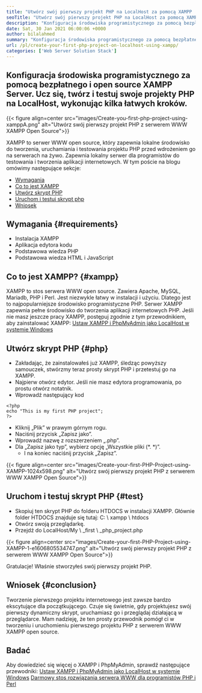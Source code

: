 ```yaml
---
title: "Utwórz swój pierwszy projekt PHP na LocalHost za pomocą XAMPP '" 
seoTitle: "Utwórz swój pierwszy projekt PHP na LocalHost za pomocą XAMPP" 
description: "Konfiguracja środowiska programistycznego za pomocą bezpłatnego i open source WWW XAMPP. Utwórz i testuj swoje projekty PHP na LocalHost, wykonując kilka łatwych kroków." 
date: Sat, 30 Jan 2021 06:00:06 +0000
author: bilalahmed
summary: "Konfiguracja środowiska programistycznego za pomocą bezpłatnego i open source XAMPP Server. Ucz się, twórz i testuj swoje projekty PHP na LocalHost, wykonując kilka łatwych kroków." 
url: /pl/create-your-first-php-project-on-localhost-using-xampp/
categories: ['Web Server Solution Stack']
---
```


## Konfiguracja środowiska programistycznego za pomocą bezpłatnego i open source XAMPP Server. Ucz się, twórz i testuj swoje projekty PHP na LocalHost, wykonując kilka łatwych kroków.

{{< figure align=center src="images/Create-you-first-php-project-using-xamppA.png" alt="Utwórz swój pierwszy projekt PHP z serwerem WWW XAMPP Open Source">}}

XAMPP to serwer WWW open source, który zapewnia lokalne środowisko do tworzenia, uruchamiania i testowania projektu PHP przed wdrożeniem go na serwerach na żywo. Zapewnia lokalny serwer dla programistów do testowania i tworzenia aplikacji internetowych. W tym poście na blogu omówimy następujące sekcje:
  * [Wymagania][2]
  * [Co to jest XAMPP][3]
  * [Utwórz skrypt PHP][4]
  * [Uruchom i testuj skrypt php][5]
  * [Wniosek][6]

## Wymagania {#requirements}

  * Instalacja XAMPP
  * Aplikacja edytora kodu
  * Podstawowa wiedza PHP
  * Podstawowa wiedza HTML i JavaScript

## Co to jest XAMPP? {#xampp}

XAMPP to stos serwera WWW open source. Zawiera Apache, MySQL, Mariadb, PHP i Perl. Jest niezwykle łatwy w instalacji i użyciu. Dlatego jest to najpopularniejsze środowisko programistyczne PHP. Serwer XAMPP zapewnia pełne środowisko do tworzenia aplikacji internetowych PHP. Jeśli nie masz jeszcze pracy XAMPP, postępuj zgodnie z tym przewodnikiem, aby zainstalować XAMPP:
[Ustaw XAMPP i PhpMyAdmin jako LocalHost w systemie Windows][7]

## Utwórz skrypt PHP {#php}

  * Zakładając, że zainstalowałeś już XAMPP, śledząc powyższy samouczek, stwórzmy teraz prosty skrypt PHP i przetestuj go na XAMPP.
  * Najpierw otwórz edytor. Jeśli nie masz edytora programowania, po prostu otwórz notatnik.
  * Wprowadź następujący kod
```
<?php
echo "This is my first PHP project";
?>
```
  * Kliknij „Plik” w prawym górnym rogu.
  * Naciśnij przycisk „Zapisz jako”.
  * Wprowadź nazwę z rozszerzeniem „.php”.
* Dla „Zapisz jako typ”, wybierz opcję „Wszystkie pliki (\*. \*)”.
  * I na koniec naciśnij przycisk „Zapisz”.

{{< figure align=center src="images/Create-your-first-PHP-Project-using-XAMPP-1024x598.png" alt="Utwórz swój pierwszy projekt PHP z serwerem WWW XAMPP Open Source">}}


## Uruchom i testuj skrypt PHP {#test}

  * Skopiuj ten skrypt PHP do folderu HTDOCS w instalacji XAMPP. Głównie folder HTDOCS znajduje się tutaj: C: \ xampp \ htdocs
  * Otwórz swoją przeglądarkę.
  * Przejdź do LocalHost/My \ _first \ _php_project.php

{{< figure align=center src="images/Create-your-first-PHP-Project-using-XAMPP-1-e1606805534747.png" alt="Utwórz swój pierwszy projekt PHP z serwerem WWW XAMPP Open Source">}}

Gratulacje! Właśnie stworzyłeś swój pierwszy projekt PHP.

## Wniosek {#conclusion}

Tworzenie pierwszego projektu internetowego jest zawsze bardzo ekscytujące dla początkującego. Czuje się świetnie, gdy projektujesz swój pierwszy dynamiczny skrypt, uruchamiasz go i przeglądaj działającą w przeglądarce. Mam nadzieję, że ten prosty przewodnik pomógł ci w tworzeniu i uruchomieniu pierwszego projektu PHP z serwerem WWW XAMPP open source.

## Badać
Aby dowiedzieć się więcej o XAMPP i PhpMyAdmin, sprawdź następujące przewodniki:
[Ustaw XAMPP i PhpMyAdmin jako LocalHost w systemie Windows][7]
[Darmowy stos rozwiązania serwera WWW dla programistów PHP i Perl][1]



[1]: https://products.containerize.com/solution-stack/xampp
[2]: #requirements
[3]: #xampp
[4]: #php
[5]: #test
[6]: #conclusion
[7]: https://blog.containerize.com/database-management-software/how-to-setup-xampp-and-phpmyadmin-as-localhost-on-windows/
